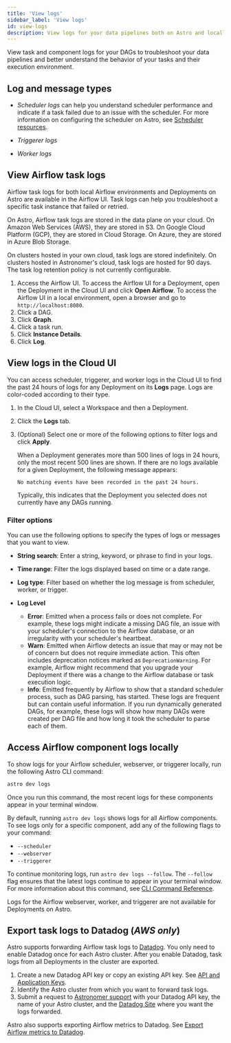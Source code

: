 ```yaml
---
title: 'View logs'
sidebar_label: 'View logs'
id: view-logs
description: View logs for your data pipelines both on Astro and locally.
---
```


View task and component logs for your DAGs to troubleshoot your data pipelines and better understand the behavior of your tasks and their execution environment.

## Log and message types

- _Scheduler logs_ can help you understand scheduler performance and indicate if a task failed due to an issue with the scheduler. For more information on configuring the scheduler on Astro, see [Scheduler resources](configure-deployment-resources.md#scheduler-resources).

- _Triggerer logs_

- _Worker logs_ 


## View Airflow task logs

Airflow task logs for both local Airflow environments and Deployments on Astro are available in the Airflow UI. Task logs can help you troubleshoot a specific task instance that failed or retried.

On Astro, Airflow task logs are stored in the data plane on your cloud. On Amazon Web Services (AWS), they are stored in S3. On Google Cloud Platform (GCP), they are stored in Cloud Storage. On Azure, they are stored in Azure Blob Storage. 

On clusters hosted in your own cloud, task logs are stored indefinitely. On clusters hosted in Astronomer's cloud, task logs are hosted for 90 days. The task log retention policy is not currently configurable.

1.  Access the Airflow UI. To access the Airflow UI for a Deployment, open the Deployment in the Cloud UI and click **Open Airflow**. To access the Airflow UI in a local environment, open a browser and go to `http://localhost:8080`.
2. Click a DAG.
3. Click **Graph**.
4. Click a task run.
5. Click **Instance Details**.
6. Click **Log**.

## View logs in the Cloud UI

You can access scheduler, triggerer, and worker logs in the Cloud UI to find the past 24 hours of logs for any Deployment on its **Logs** page. Logs are color-coded according to their type. 

1. In the Cloud UI, select a Workspace and then a Deployment.

2. Click the **Logs** tab.

3. (Optional) Select one or more of the following options to filter logs and click **Apply**. 

    When a Deployment generates more than 500 lines of logs in 24 hours, only the most recent 500 lines are shown. If there are no logs available for a given Deployment, the following message appears:

    ```  
    No matching events have been recorded in the past 24 hours.
    ```

    Typically, this indicates that the Deployment you selected does not currently have any DAGs running.

### Filter options

You can use the following options to specify the types of logs or messages that you want to view. 

- **String search**: Enter a string, keyword, or phrase to find in your logs.

- **Time range**: Filter the logs displayed based on time or a date range. 

- **Log type**: Filter based on whether the log message is from scheduler, worker, or trigger. 

- **Log Level**
    - **Error**: Emitted when a process fails or does not complete. For example, these logs might indicate a missing DAG file, an issue with your scheduler's connection to the Airflow database, or an irregularity with your scheduler's heartbeat.
    - **Warn**: Emitted when Airflow detects an issue that may or may not be of concern but does not require immediate action. This often includes deprecation notices marked as `DeprecationWarning`. For example, Airflow might recommend that you upgrade your Deployment if there was a change to the Airflow database or task execution logic.
    - **Info**: Emitted frequently by Airflow to show that a standard scheduler process, such as DAG parsing, has started. These logs are frequent but can contain useful information. If you run dynamically generated DAGs, for example, these logs will show how many DAGs were created per DAG file and how long it took the scheduler to parse each of them.


## Access Airflow component logs locally

To show logs for your Airflow scheduler, webserver, or triggerer locally, run the following Astro CLI command:

```sh
astro dev logs
```

Once you run this command, the most recent logs for these components appear in your terminal window.

By default, running `astro dev logs` shows logs for all Airflow components. To see logs only for a specific component, add any of the following flags to your command:

- `--scheduler`
- `--webserver`
- `--triggerer`

To continue monitoring logs, run `astro dev logs --follow`. The `--follow` flag ensures that the latest logs continue to appear in your terminal window. For more information about this command, see [CLI Command Reference](cli/astro-dev-logs.md).

Logs for the Airflow webserver, worker, and triggerer are not available for Deployments on Astro.

## Export task logs to Datadog (_AWS only_)

Astro supports forwarding Airflow task logs to [Datadog](https://www.datadoghq.com/). You only need to enable Datadog once for each Astro cluster. After you enable Datadog, task logs from all Deployments in the cluster are exported.

1. Create a new Datadog API key or copy an existing API key. See [API and Application Keys](https://docs.datadoghq.com/account_management/api-app-keys/).
2. Identify the Astro cluster from which you want to forward task logs.
3. Submit a request to [Astronomer support](https://cloud.astronomer.io/support) with your Datadog API key, the name of your Astro cluster, and the [Datadog Site](https://docs.datadoghq.com/getting_started/site/) where you want the logs forwarded.

Astro also supports exporting Airflow metrics to Datadog. See [Export Airflow metrics to Datadog](deployment-metrics.md#export-airflow-metrics-to-datadog).